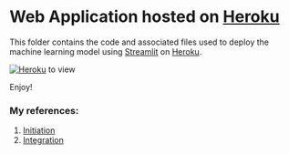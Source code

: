 # Web Application hosted on [Heroku](https://www.heroku.com)

This folder contains the code and associated files used to deploy the machine learning model using [Streamlit](https://streamlit.io/) on [Heroku](https://www.heroku.com). 

<!--https://pyheroku-badge.herokuapp.com/ -->
[![Heroku](https://pyheroku-badge.herokuapp.com/?app=ames-houseprice-app&style=flat)](https://ames-houseprice-app.herokuapp.com/) to view

Enjoy!

### My references:
1. [Initiation](https://www.analyticsvidhya.com/blog/2021/06/deploy-your-ml-dl-streamlit-application-on-heroku/)
1. [Integration](https://towardsdatascience.com/a-quick-tutorial-on-how-to-deploy-your-streamlit-app-to-heroku-874e1250dadd)
